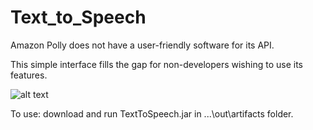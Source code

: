 # Text_to_Speech

Amazon Polly does not have a user-friendly software for its API.

This simple interface fills the gap for non-developers wishing to use its features.

![alt text](https://i.imgur.com/rvJZdBc.png)


To use: download and run TextToSpeech.jar in ...\out\artifacts folder.
